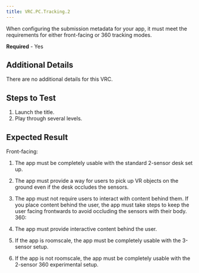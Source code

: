 ```yaml
---
title: VRC.PC.Tracking.2
---
```

When configuring the submission metadata for your app, it must meet the requirements for either front-facing or 360 tracking modes.

**Required** - Yes

## Additional Details

There are no additional details for this VRC.

## Steps to Test

1. Launch the title.
2. Play through several levels.
## Expected Result

Front-facing:

1. The app must be completely usable with the standard 2-sensor desk set up.
2. The app must provide a way for users to pick up VR objects on the ground even if the desk occludes the sensors.
3. The app must not require users to interact with content behind them. If you place content behind the user, the app must take steps to keep the user facing frontwards to avoid occluding the sensors with their body.
360:

1. The app must provide interactive content behind the user.
2. If the app is roomscale, the app must be completely usable with the 3-sensor setup.
3. If the app is not roomscale, the app must be completely usable with the 2-sensor 360 experimental setup.
